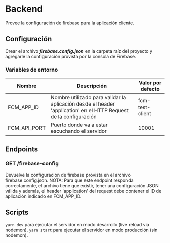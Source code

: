 # Backend

Provee la configuración de firebase para la aplicación cliente.

## Configuración
Crear el archivo ***firebase.config.json*** en la carpeta raíz del proyecto y agregarle la configuración provista por la consola de Firebase.

### Variables de entorno

| Nombre | Descripción | Valor por defecto
|-|-|-
|FCM_APP_ID|Nombre utilizado para validar la aplicación desde el header 'application' en el HTTP Request de la configuración|fcm-test-client
|FCM_API_PORT|Puerto donde va a estar escuchando el servidor|10001

## Endpoints
### GET /firebase-config
Devuelve la configuración de firebase provista en el archivo firebase.config.json.
NOTA: Para que este endpoint responda correctamente, el archivo tiene que existir, tener una configuración JSON válida y además, el header 'application' del request debe contener el ID de aplicación indicado en FCM_APP_ID.

## Scripts

```yarn dev``` para ejecutar el servidor en modo desarrollo (live reload via nodemon).
```yarn start``` para ejecutar el servidor en modo producción (sin nodemon).
